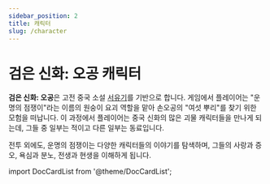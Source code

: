 ```yaml
---
sidebar_position: 2
title: 캐릭터
slug: /character
---
```


# 검은 신화: 오공 캐릭터

**검은 신화: 오공**은 고전 중국 소설 [서유기](/docs/journey-to-the-west)를 기반으로 합니다. 게임에서 플레이어는 "운명의 점쟁이"라는 이름의 원숭이 요괴 역할을 맡아 손오공의 "여섯 뿌리"를 찾기 위한 모험을 떠납니다. 이 과정에서 플레이어는 중국 신화의 많은 괴물 캐릭터들을 만나게 되는데, 그들 중 일부는 적이고 다른 일부는 동료입니다.

전투 외에도, 운명의 점쟁이는 다양한 캐릭터들의 이야기를 탐색하며, 그들의 사랑과 증오, 욕심과 분노, 전생과 현생을 이해하게 됩니다.

import DocCardList from '@theme/DocCardList';

<DocCardList />